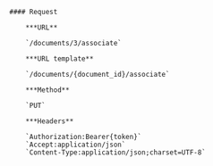     #### Request

        ***URL**

        `/documents/3/associate`

        ***URL template**

        `/documents/{document_id}/associate`

        ***Method**

        `PUT`

        ***Headers**

        `Authorization:Bearer{token}`
        `Accept:application/json`
        `Content-Type:application/json;charset=UTF-8`
